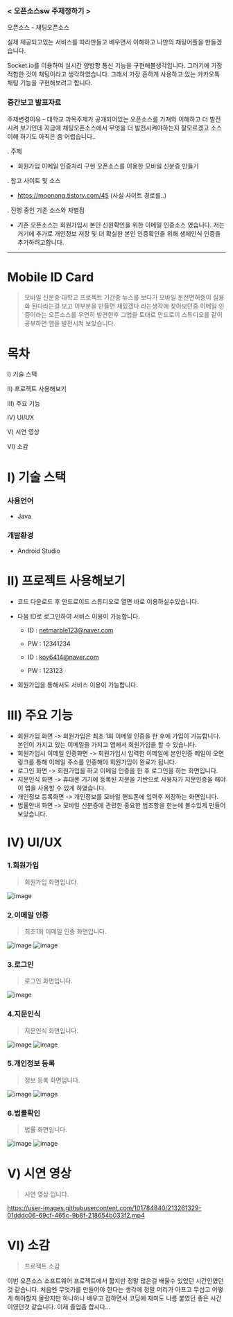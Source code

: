 ### < 오픈소스sw 주제정하기 >

오픈소스 - 채팅오픈소스

실제 제공되고있는 서비스를 따라만들고 배우면서 이해하고
나만의 채팅어플을 만들겠습니다.

Socket.io를 이용하여 실시간 양방향 통신 기능을 구현해볼생각입니다.
그러기에 가장 적합한 것이 채팅이라고 생각하였습니다.
그래서 가장 흔하게 사용하고 있는 카카오톡 채팅 기능을 구현해보려고 합니다.



### 중간보고 발표자료

주제변경이유 - 대학교 과목주제가 공개되어있는 오픈소스를 가져와 이해하고 더 발전시켜 보기인데 지금에 채팅오픈소스에서 무엇을 더 발전시켜야하는지 잘모르겠고 소스이해 하기도 아직은 좀 어렵습니다..

. 주제
- 회원가입 이메일 인증처리 구현 오픈소스를 이용한 모바일 신분증 만들기

. 참고 사이트 및 소스
- https://moonong.tistory.com/45 (사실 사이트 경로를..)

. 진행 중인 기존 소스와 차별점
- 기존 오픈소스는 회원가입시 본인 신원확인을 위한 이메일 인증소스 였습니다.
  저는 거기에 추가로 개인정보 저장 및 더 확실한 본인 인증확인을 위해 생체인식 인증을 추가하려고합니다.

___

# Mobile ID Card
> 모바일 신분증
대학교 프로젝트 기간중 뉴스를 보다가 모바일 운전면허증이 실용화 된다라는걸 보고 이부분을 만들면 재밌겠다 라는생각에 찾아보던중
이메일 인증이라는 오픈소스를 우연히 발견한후 그앱을 토대로 안드로이 스튜디오를 같이 공부하면 앱을 발전시켜 보았습니다.

# 목차
Ⅰ) 기술 스택

Ⅱ) 프로젝트 사용해보기

Ⅲ) 주요 기능

Ⅳ) UI/UX

Ⅴ) 시연 영상

Ⅵ) 소감

# Ⅰ) 기술 스택
### 사용언어
- Java
### 개발환경
- Android Studio


# Ⅱ) 프로젝트 사용해보기
- 코드 다운로드 후 안드로이드 스튜디오로 열면  바로 이용하실수있습니다.
- 다음 ID로 로그인하여 서비스 이용이 가능합니다.
     + ID : netmarble123@naver.com    
     + PW : 12341234     
     
     
     + ID : koy6414@naver.com
     + PW : 123123
     
- 회원가입을 통해서도 서비스 이용이 가능합니다.


# Ⅲ) 주요 기능
- 회원가입 화면 -> 회원가입은 최초 1회 이메일 인증을 한 후에 가입이 가능합니다. 본인이 가지고 있는 이메일을 가지고 앱에서 회원가입을 할 수 있습니다.
- 회원가입시 이메일 인증화면 -> 회원가입시 입력한 이메일에 본인인증 메일이 오면 링크를 통해 이메일 주소를 인증해야 회원가입이 완료가 됩니다.
- 로그인 화면 -> 회원가입을 하고 이메일 인증을 한 후 로그인을 하는 화면입니다.
- 지문인식 화면 -> 휴대폰 기기에 등록된 지문을 기반으로 사용자가 지문인증을 해야 이 앱을 사용할 수 있게 하였습니다.
- 개인정보 등록화면 -> 개인정보를 모바일 핸드폰에 입력후 저장하는 화면입니다.
- 법률안내 화면 -> 모바일 신분증에 관련한 중요한 법조항을 한눈에 볼수있게 만들어 보았습니다.


# Ⅳ) UI/UX
### 1.회원가입
> 회원가입 화면입니다.

![image](https://user-images.githubusercontent.com/101784840/213260007-46dea7c9-af55-4676-ad76-8f08668fcf3e.png)

### 2.이메일 인증
> 최초1회 이메일 인증 화면입니다.

![image](https://user-images.githubusercontent.com/101784840/213260482-d3f86907-5fa7-4282-ad49-e82f0fd1416f.png)
![image](https://user-images.githubusercontent.com/101784840/213260502-ddf0b5a2-e93e-4efe-aeeb-a61d46d4198e.png)

### 3.로그인
> 로그인 화면입니다.

![image](https://user-images.githubusercontent.com/101784840/213260612-3b168f6d-ff5a-4389-b7e9-3baf869b566e.png)

### 4.지문인식
> 지문인식 화면입니다.

![image](https://user-images.githubusercontent.com/101784840/213260682-b60dc0c9-1722-4078-af7b-2e441c6c72ab.png)  ![image](https://user-images.githubusercontent.com/101784840/213260737-2aa59c3a-3e3c-4cef-b059-a7c06eb3f250.png)

### 5.개인정보 등록
> 정보 등록 화면입니다.

![image](https://user-images.githubusercontent.com/101784840/213261074-5f03ad22-3944-4f12-84b7-7072c16b2764.png)  ![image](https://user-images.githubusercontent.com/101784840/213261086-d94adb6f-5da4-419e-8c54-4a67ee1696dc.png)

### 6.법률확인
> 법률 화면입니다.

![image](https://user-images.githubusercontent.com/101784840/213261180-0b26d275-3bbd-4737-80cc-98b40a1b75cb.png)  ![image](https://user-images.githubusercontent.com/101784840/213261191-c800a9d1-f5f4-4b12-a4b2-e52ca0c0326b.png)


# Ⅴ) 시연 영상
> 시연 영상 입니다.

https://user-images.githubusercontent.com/101784840/213261329-01dddc06-69cf-465c-9b8f-218654b033f2.mp4

# Ⅵ) 소감
> 프로젝트 소감

이번 오픈소스 소프트웨어 프로젝트에서 짧지만 정말 많은걸 배울수 있었던 시간인였던 것 같습니다.
처음엔 무엇가를 만들어야 한다는 생각에 정말 머리가 아프고 무섭고 어떻게 해야할지 몰랐지만 하나하나 배우고 접하면서
코딩에 재미도 나름 붙였던 좋은 시간이였던것 같습니다.
이제 졸업좀 합시다...



